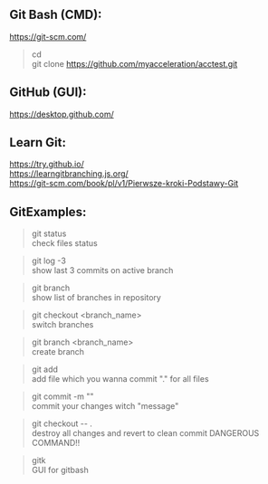 Git Bash (CMD):  
------------  
https://git-scm.com/  
> cd <directory>  
> git clone https://github.com/myacceleration/acctest.git  
  
  
GitHub (GUI):  
------------  
https://desktop.github.com/  


Learn Git:  
------------  
https://try.github.io/  
https://learngitbranching.js.org/  
https://git-scm.com/book/pl/v1/Pierwsze-kroki-Podstawy-Git  
  
  
GitExamples:  
------------
> git status  
check files status  
  
>git log -3  
show last 3 commits on active branch  
  
>git branch  
show list of branches in repository  
  
>git checkout <branch_name>  
switch branches  
  
>git branch <branch_name>  
create branch  
  
> git add <filename>  
add file which you wanna commit "." for all files  
  
> git commit -m "<message>"  
commit your changes witch "message"  
  
>git checkout -- .  
destroy all changes and revert to clean commit DANGEROUS COMMAND!!  
  
>gitk  
GUI for gitbash  
